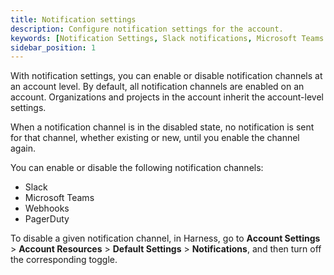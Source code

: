 ```yaml
---
title: Notification settings
description: Configure notification settings for the account.
keywords: [Notification Settings, Slack notifications, Microsoft Teams notifications, webhook notifications, PagerDuty notifications]
sidebar_position: 1
---
```


With notification settings, you can enable or disable notification channels at an account level. By default, all notification channels are enabled on an account. Organizations and projects in the account inherit the account-level settings.

When a notification channel is in the disabled state, no notification is sent for that channel, whether existing or new, until you enable the channel again.

You can enable or disable the following notification channels:
- Slack
- Microsoft Teams
- Webhooks
- PagerDuty

To disable a given notification channel, in Harness, go to **Account Settings** > **Account Resources** > **Default Settings** > **Notifications**, and then turn off the corresponding toggle. 


